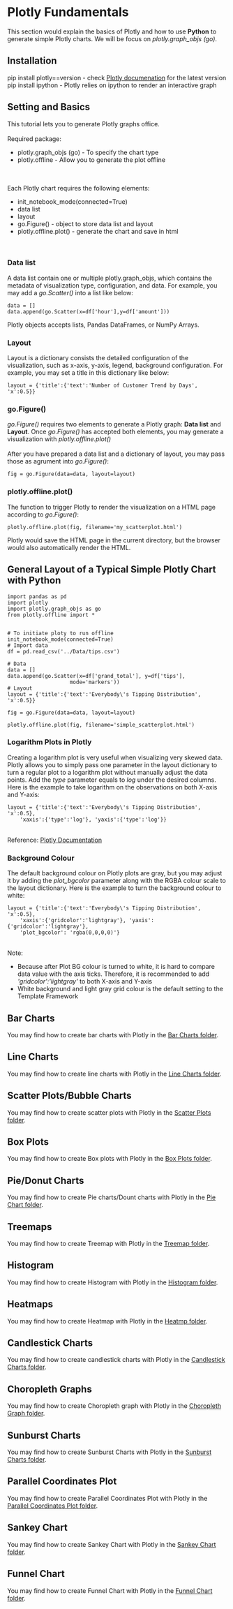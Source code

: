 # Plotly Fundamentals
This section would explain the basics of Plotly and how to use <b>Python</b> to generate simple Plotly charts. We will be focus on <i>plotly.graph_objs (go)</i>.

## Installation
pip install plotly==version - check <a href="https://plotly.com/python/getting-started/">Plotly documenation</a> for the latest version
<br>
pip install ipython - Plotly relies on ipython to render an interactive graph
<br>

## Setting and Basics
This tutorial lets you to generate Plotly graphs office.
<br><br>
Required package:
<ul>
	<li>plotly.graph_objs (go) - To specify the chart type</li>
	<li>plotly.offline - Allow you to generate the plot offline</li>
</ul>

<br><br>
Each Plotly chart requires the following elements:
<ul>
	<li>init_notebook_mode(connected=True)</li>
	<li>data list</li>
	<li>layout</li>
	<li>go.Figure() - object to store data list and layout</li>
	<li>plotly.offline.plot() - generate the chart and save in html</li>
</ul>
<br>



### Data list
A data list contain one or multiple plotly.graph_objs, which contains the metadata of visualization type, configuration, and data. For example, you may add a <i>go.Scatter()</i> into a list like below:

```
data = []
data.append(go.Scatter(x=df['hour'],y=df['amount']))
```

Plotly objects accepts lists, Pandas DataFrames, or NumPy Arrays.

### Layout
Layout is a dictionary consists the detailed configuration of the visualization, such as x-axis, y-axis, legend, background configuration. For example, you may set a title in this dictionary like below:

```
layout = {'title':{'text':'Number of Customer Trend by Days', 'x':0.5}}
``` 

### go.Figure()
<i>go.Figure()</i> requires two elements to generate a Plotly graph: <b>Data list</b> and <b>Layout</b>. Once <i>go.Figure()</i> has accepted both elements, you may generate a visualization with <i>plotly.offline.plot()</i>
<br><br>
After you have prepared a data list and a dictionary of layout, you may pass those as agrument into <i>go.Figure()</i>:

```
fig = go.Figure(data=data, layout=layout)
```



### plotly.offline.plot()
The function to trigger Plotly to render the visualization on a HTML page according to <i>go.Figure()</i>:

```
plotly.offline.plot(fig, filename='my_scatterplot.html')
```

Plotly would save the HTML page in the current directory, but the browser would also automatically render the HTML.

## General Layout of a Typical Simple Plotly Chart with Python

```
import pandas as pd
import plotly
import plotly.graph_objs as go
from plotly.offline import *


# To initiate ploty to run offline
init_notebook_mode(connected=True)
# Import data
df = pd.read_csv('../Data/tips.csv')

# Data
data = []
data.append(go.Scatter(x=df['grand_total'], y=df['tips'],
					mode='markers'))
# Layout
layout = {'title':{'text':'Everybody\'s Tipping Distribution', 'x':0.5}}

fig = go.Figure(data=data, layout=layout)

plotly.offline.plot(fig, filename='simple_scatterplot.html')
```

### Logarithm Plots in Plotly
Creating a logarithm plot is very useful when visualizing very skewed data. Plotly allows you to simply pass one parameter in the layout dictionary to turn a regular plot to a logarithm plot without manually adjust the data points. Add the <i>type</i> parameter equals to <i>log</i> under the desired columns. Here is the example to take logarithm on the observations on both X-axis and Y-axis:

```
layout = {'title':{'text':'Everybody\'s Tipping Distribution', 'x':0.5},
	'xaxis':{'type':'log'}, 'yaxis':{'type':'log'}}

```

<br>
Reference: <a href="https://plotly.com/python/log-plot/#logarithmic-axes-with-graph-objects"> Plotly Documentation</a>

### Background Colour
The default background colour on Plotly plots are gray, but you may adjust it by adding the <i>plot_bgcolor</i> parameter along with the RGBA colour scale to the layout dictionary. Here is the example to turn the background colour to white:

```
layout = {'title':{'text':'Everybody\'s Tipping Distribution', 'x':0.5},
	'xaxis':{'gridcolor':'lightgray'}, 'yaxis':{'gridcolor':'lightgray'},
	'plot_bgcolor': 'rgba(0,0,0,0)'}
```

<br>
Note:
<ul>
	<li>Because after Plot BG colour is turned to white, it is hard to compare data value with the axis ticks. Therefore, it is recommended to add <i>'gridcolor':'lightgray'</i> to both X-axis and Y-axis</li>
	<li>White background and light gray grid colour is the default setting to the Template Framework</li>
</ul>


## Bar Charts
You may find how to create bar charts with Plotly in the <a href="https://github.com/jacquessham/DashExamples/tree/master/PlotlyExample/BarChart">Bar Charts folder</a>.

## Line Charts
You may find how to create line charts with Plotly in the <a href="https://github.com/jacquessham/DashExamples/tree/master/PlotlyExample/LineChart">Line Charts folder</a>.

## Scatter Plots/Bubble Charts
You may find how to create scatter plots with Plotly in the <a href="https://github.com/jacquessham/DashExamples/tree/master/PlotlyExample/ScatterPlot"> Scatter Plots folder</a>.

## Box Plots
You may find how to create Box plots with Plotly in the <a href="https://github.com/jacquessham/DashExamples/tree/master/PlotlyExample/BoxPlot">Box Plots folder</a>.

## Pie/Donut Charts
You may find how to create Pie charts/Dount charts with Plotly in the <a href="https://github.com/jacquessham/DashExamples/tree/master/PlotlyExample/PieChart">Pie Chart folder</a>.

## Treemaps
You may find how to create Treemap with Plotly in the <a href="https://github.com/jacquessham/DashExamples/tree/master/PlotlyExample/Treemap">Treemap folder</a>.

## Histogram
You may find how to create Histogram with Plotly in the <a href="https://github.com/jacquessham/DashExamples/tree/master/PlotlyExample/Histogram">Histogram folder</a>.

## Heatmaps
You may find how to create Heatmap with Plotly in the <a href="https://github.com/jacquessham/DashExamples/tree/master/PlotlyExample/Heatmap">Heatmp folder</a>.

## Candlestick Charts
You may find how to create candlestick charts with Plotly in the <a href="https://github.com/jacquessham/DashExamples/tree/master/PlotlyExample/CandlestickChart">Candlestick Charts folder</a>.

## Choropleth Graphs
You may find how to create Choropleth graph with Plotly in the <a href="https://github.com/jacquessham/DashExamples/tree/master/PlotlyExample/ChoroplethGraph">Choropleth Graph folder</a>.

## Sunburst Charts
You may find how to create Sunburst Charts with Plotly in the <a href="https://github.com/jacquessham/DashExamples/tree/master/PlotlyExample/SunburstChart">Sunburst Charts folder</a>.

## Parallel Coordinates Plot
You may find how to create Parallel Coordinates Plot with Plotly in the <a href="https://github.com/jacquessham/DashExamples/tree/master/PlotlyExample/ParallelCategories">Parallel Coordinates Plot folder</a>.

## Sankey Chart
You may find how to create Sankey Chart with Plotly in the <a href="https://github.com/jacquessham/DashExamples/tree/master/PlotlyExample/SankeyChart">Sankey Chart folder</a>.

## Funnel Chart
You may find how to create Funnel Chart with Plotly in the <a href="https://github.com/jacquessham/DashExamples/tree/master/PlotlyExample/FunnelChart">Funnel Chart folder</a>.
